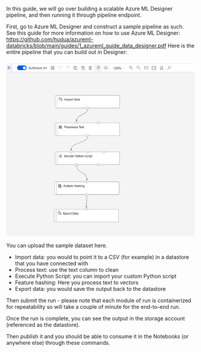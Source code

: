 In this guide, we will go over building a scalable Azure ML Designer pipeline, and then running it through pipeline endpoint.

First, go to Azure ML Designer and construct a sample pipeline as such. See this guide for more information on how to use Azure ML Designer: https://github.com/hudua/azureml-databricks/blob/main/guides/1_azureml_guide_data_designer.pdf Here is the entire pipeline that you can build out in Designer:

![alt text](/guides/images/pipeline1.PNG)

You can upload the sample dataset here.

* Import data: you would to point it to a CSV (for example) in a datastore that you have connected with
* Process text: use the text column to clean
* Execute Python Script: you can import your custom Python script
* Feature hashing: Here you process text to vectors
* Export data: you would save the output back to the datastore

Then submit the run - please note that each module of run is containerized for repeatability so will take a couple of minute for the end-to-end run.

Once the run is complete, you can see the output in the storage account (referenced as the datastore).

Then publish it and you should be able to consume it in the Notebooks (or anywhere else) through these commands.

